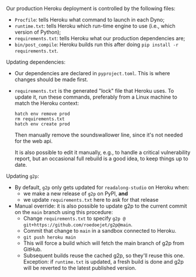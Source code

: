 Our production Heroku deployment is controlled by the following files:
 - `Procfile`: tells Heroku what command to launch in each Dyno;
 - `runtime.txt`: tells Heroku which run-time engine to use (i.e., which version of Python);
 - `requirements.txt`: tells Heroku what our production dependencies are;
 - `bin/post_compile`: Heroku builds run this after doing `pip install -r requirements.txt`.

Updating dependencies:
 - Our dependencies are declared in `pyproject.toml`. This is where changes should be made first.
 - `requirements.txt` is the generated "lock" file that Heroku uses. To update it,
   run these commands, preferably from a Linux machine to match the Heroku context:

       hatch env remove prod
       rm requirements.txt
       hatch env create prod

   Then manually remove the soundswallower line, since it's not needed for the web api.

   It is also possible to edit it manually, e.g., to handle a critical vulnerability report,
   but an occasional full rebuild is a good idea, to keep things up to date.

Updating `g2p`:
 - By default, `g2p` only gets updated for `readalong-studio` on Heroku when:
   - we make a new release of `g2p` on PyPI, **and**
   - we update `requirements.txt` here to ask for that release
 - Manual override: it is also possible to update g2p to the current commit on the `main` branch using this procedure:
   - Change `requirements.txt` to specify `g2p @ git+https://github.com/roedoejet/g2p@main`.
   - Commit that change to `main` in a sandbox connected to Heroku.
   - `git push heroku main`
   - This will force a build which will fetch the main branch of g2p from GitHub.
   - Subsequent builds reuse the cached g2p, so they'll reuse this one. Exception: if `runtime.txt` is updated, a fresh build is done and g2p will be reverted to the latest published version.

